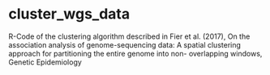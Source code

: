 # cluster_wgs_data
R-Code of the clustering algorithm described in Fier et al. (2017), On the association analysis of genome-sequencing data: A spatial  clustering approach for partitioning the entire genome into non-  overlapping windows, Genetic Epidemiology
